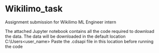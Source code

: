 # Wikilimo_task
Assignment submission for Wikilimo ML Engineer intern

The attached Jupyter notebook contains all the code required to download the data. The data will be downloaded in the default location C:\Users\<user_name>
Paste the .cdsapi file in this location before running the code
